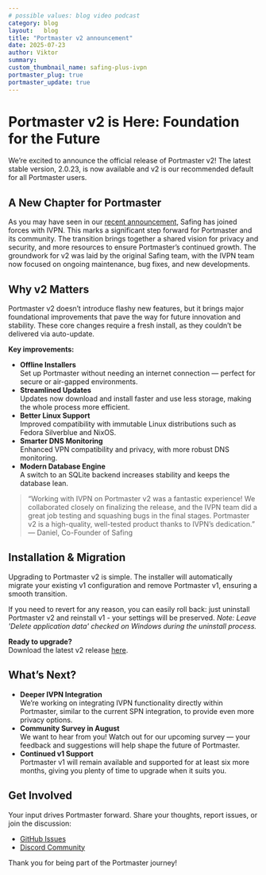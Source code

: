 ```yaml
---
# possible values: blog video podcast
category: blog
layout:   blog
title: "Portmaster v2 announcement"
date: 2025-07-23
author: Viktor
summary:  
custom_thumbnail_name: safing-plus-ivpn
portmaster_plug: true
portmaster_update: true
---
```


# Portmaster v2 is Here: Foundation for the Future

We’re excited to announce the official release of Portmaster v2! The latest stable version, 2.0.23, is now available and v2 is our recommended default for all Portmaster users.

## A New Chapter for Portmaster

As you may have seen in our [recent announcement](https://safing.io/blog/2024/12/03/a-new-chapter-begins/), Safing has joined forces with IVPN. This marks a significant step forward for Portmaster and its community. The transition brings together a shared vision for privacy and security, and more resources to ensure Portmaster’s continued growth. The groundwork for v2 was laid by the original Safing team, with the IVPN team now focused on ongoing maintenance, bug fixes, and new developments.

## Why v2 Matters

Portmaster v2 doesn’t introduce flashy new features, but it brings major foundational improvements that pave the way for future innovation and stability. These core changes require a fresh install, as they couldn’t be delivered via auto-update.

**Key improvements:**

- **Offline Installers**  
  Set up Portmaster without needing an internet connection — perfect for secure or air-gapped environments.
- **Streamlined Updates**  
  Updates now download and install faster and use less storage, making the whole process more efficient.
- **Better Linux Support**  
  Improved compatibility with immutable Linux distributions such as Fedora Silverblue and NixOS.
- **Smarter DNS Monitoring**  
  Enhanced VPN compatibility and privacy, with more robust DNS monitoring.
- **Modern Database Engine**  
  A switch to an SQLite backend increases stability and keeps the database lean.

> “Working with IVPN on Portmaster v2 was a fantastic experience! We collaborated closely on finalizing the release, and the IVPN team did a great job testing and squashing bugs in the final stages. Portmaster v2 is a high-quality, well-tested product thanks to IVPN’s dedication.”  
> — Daniel, Co-Founder of Safing

## Installation & Migration

Upgrading to Portmaster v2 is simple. The installer will automatically migrate your existing v1 configuration and remove Portmaster v1, ensuring a smooth transition. 

If you need to revert for any reason, you can easily roll back: just uninstall Portmaster v2 and reinstall v1 - your settings will be preserved. *Note: Leave 'Delete application data' checked on Windows during the uninstall process.*

**Ready to upgrade?**  
Download the latest v2 release [here](https://safing.io/download/). 

## What’s Next?

- **Deeper IVPN Integration**  
  We’re working on integrating IVPN functionality directly within Portmaster, similar to the current SPN integration, to provide even more privacy options.
- **Community Survey in August**  
  We want to hear from you! Watch out for our upcoming survey — your feedback and suggestions will help shape the future of Portmaster.
- **Continued v1 Support**  
  Portmaster v1 will remain available and supported for at least six more months, giving you plenty of time to upgrade when it suits you.

## Get Involved

Your input drives Portmaster forward. Share your thoughts, report issues, or join the discussion:

- [GitHub Issues](https://github.com/safing/portmaster/issues)
- [Discord Community](https://safing.io/discord)

Thank you for being part of the Portmaster journey!
